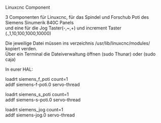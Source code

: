 Linuxcnc Component

3 Componenten für Linuxcnc, für das Spindel und Forschub Poti des Siemens Sinumerik 840C Panels  
und eine für die Jog Taster(-,~,+) und increment Taster (.,1,10,100,1000,10000)



Die jeweilige Datei müssen ins verzeichnis /usr/lib/linuxcnc/modules/  kopiert verden.  
Über ein Terminal die Dateiverwaltung öffnen  (sudo Thunar) oder (sudo caja)


In eurer HAL:

loadrt siemens_f_poti count=1  
addf siemens-f-poti.0  servo-thread

loadrt siemens_s_poti count=1  
addf siemens-s-poti.0  servo-thread
  
loadrt siemens_jog count=1  
addf siemens-jog.0  servo-thread
